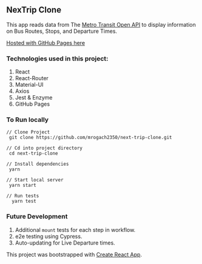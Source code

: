 ## NexTrip Clone

This app reads data from The [Metro Transit Open API](http://svc.metrotransit.org) to display information on Bus Routes, Stops, and Departure Times.

[Hosted with GitHub Pages here](http://www.mrogach.com/next-trip-clone)

### Technologies used in this project: 
1. React
2. React-Router
3. Material-UI
4. Axios
5. Jest & Enzyme
6. GitHub Pages

### To Run locally
```
// Clone Project
 git clone https://github.com/mrogach2350/next-trip-clone.git

// Cd into project directory
 cd next-trip-clone

// Install dependencies
 yarn

// Start local server
 yarn start

// Run tests
  yarn test
```
### Future Development
1. Additional `mount` tests for each step in workflow.
2. e2e testing using Cypress.
3. Auto-updating for Live Departure times. 




This project was bootstrapped with [Create React App](https://github.com/facebook/create-react-app).
